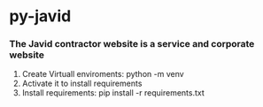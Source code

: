 # py-javid

<h3>The Javid contractor website is a service and corporate website</h3>

1. Create Virtuall enviroments: python -m venv <your name of virtual envoiroments>
2. Activate it to install requirements
3. Install requirements: pip install -r requirements.txt
